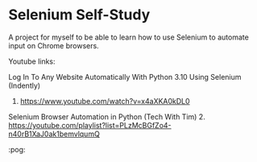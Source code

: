 # Selenium Self-Study
A project for myself to be able to learn how to use Selenium to automate input on Chrome browsers.

Youtube links:

Log In To Any Website Automatically With Python 3.10 Using Selenium (Indently)
  1. https://www.youtube.com/watch?v=x4aXKA0kDL0


Selenium Browser Automation in Python (Tech With Tim)
  2. https://youtube.com/playlist?list=PLzMcBGfZo4-n40rB1XaJ0ak1bemvlqumQ



:pog:
